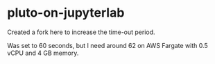 # pluto-on-jupyterlab

Created a fork here to increase the time-out period.

Was set to 60 seconds, but I need around 62 on AWS Fargate with 0.5 vCPU and 4 GB memory.
